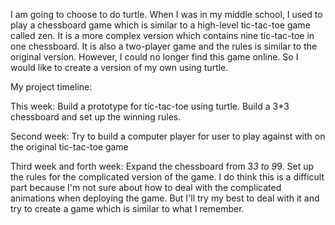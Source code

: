 I am going to choose to do turtle.
When I was in my middle school, I used to play a chessboard game which is similar to a high-level tic-tac-toe game called zen. It is a more complex version which contains nine tic-tac-toe in one chessboard. It is also a two-player game and the rules is similar to the original version. However, I could no longer find this game online. So I would like to create a version of my own using turtle.

My project timeline:

This week:
Build a prototype for tic-tac-toe using turtle. Build a 3*3 chessboard and set up the winning rules.

Second week:
Try to build a computer player for user to play against with on the original tic-tac-toe game

Third week and forth week:
Expand the chessboard from 3*3 to 9*9.
Set up the rules for the complicated version of the game.
I do think this is a difficult part because I'm not sure about how to deal with the complicated animations when deploying the game. But I'll try my best to deal with it and try to create a game which is similar to what I remember.
